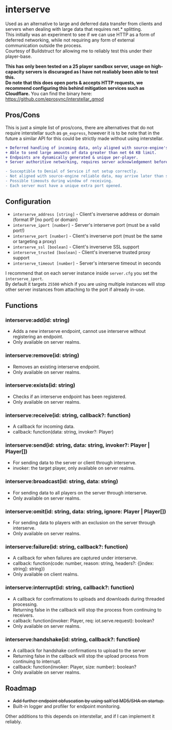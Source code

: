 # interserve
Used as an alternative to large and deferred data transfer from clients and servers when dealing with large data that requires net.* splitting.\
This initially was an experiment to see if we can use HTTP as a form of deferred networking, while not requiring any form of external communication outside the process.\
Courtesy of Buildstruct for allowing me to reliably test this under their player-base.

**This has only been tested on a 25 player sandbox server, usage on high-capacity servers is discuraged as I have not realiably been able to test this.**\
**Do note that this does open ports & accepts HTTP requests, we recommend configuring this behind mitigation services such as Cloudflare.**
You can find the binary here: https://github.com/eprosync/interstellar_gmod

## Pros/Cons
This is just a simple list of pros/cons, there are alternatives that do not require interstellar such as `gm_express`, however it is to be note that in the future a similar API for this could be strictly made without using interstellar.
```diff
+ Deferred handling of incoming data, only aligned with source-engine's thread during lua execution.
+ Able to send large amounts of data greater than net 64 KB limit.
+ Endpoints are dynamically generated & unique per-player.
+ Server authoritive networking, requires server acknowledgement before serving.

- Susceptible to Denial of Service if not setup correctly.
- Not aligned with source-engine reliable data, may arrive later than sooner.
- Possible timeouts during window of receiving.
- Each server must have a unique extra port opened.
```

## Configuration
- `interserve_address [string]` - Client's inverserve address or domain (format IP [no port] or domain)
- `interserve_iport [number]` - Server's interserve port (must be a valid port!)
- `interserve_port [number]` - Client's inverserve port (must be the same or targeting a proxy)
- `interserve_ssl [boolean]` - Client's inverserve SSL support
- `interserve_trusted [boolean]` - Client's inverserve trusted proxy support
- `interserve_timeout [number]` - Server's interserve timeout in seconds

I recommend that on each server instance inside `server.cfg` you set the `interserve_iport`.\
By default it targets `25500` which if you are using multiple instances will stop other server instances from attaching to the port if already in-use.

## Functions

### interserve:add(id: string)
- Adds a new interserve endpoint, cannot use interserve without registering an endpoint.
- Only available on server realms.

### interserve:remove(id: string)
- Removes an existing interserve endpoint.
- Only available on server realms.

### interserve:exists(id: string)
- Checks if an interserve endpoint has been registered.
- Only available on server realms.

### interserve:receive(id: string, callback?: function)
- A callback for incoming data.
- callback: function(data: string, invoker?: Player)

### interserve:send(id: string, data: string, invoker?: Player | Player[])
- For sending data to the server or client through interserve.
- invoker: the target player, only available on server realms.

### interserve:broadcast(id: string, data: string)
- For sending data to all players on the server through interserve.
- Only available on server realms.

### interserve:omit(id: string, data: string, ignore: Player | Player[])
- For sending data to players with an exclusion on the server through interserve.
- Only available on server realms.

### interserve:failure(id: string, callback?: function)
- A callback for when failures are captured under interserve.
- callback: function(code: number, reason: string, headers?: {[index: string]: string})
- Only available on client realms.

### interserve:interrupt(id: string, callback?: function)
- A callback for confirmations to uploads and downloads during threaded processing.
- Returning false in the callback will stop the process from continuing to receivers.
- callback: function(invoker: Player, req: iot.serve.request): boolean?
- Only available on server realms.

### interserve:handshake(id: string, callback?: function)
- A callback for handshake confirmations to upload to the server
- Returning false in the callback will stop the upload process from continuing to interrupt.
- callback: function(invoker: Player, size: number): boolean?
- Only available on server realms.

## Roadmap
- ~~Add further endpoint obfuscation by using salt'ed MD5/SHA on startup.~~
- Built-in logger and profiler for endpoint monitoring.

Other additions to this depends on interstellar, and if I can implement it reliably.
